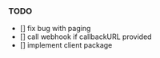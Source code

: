 ### TODO

- [] fix bug with paging
- [] call webhook if callbackURL provided
- [] implement client package

